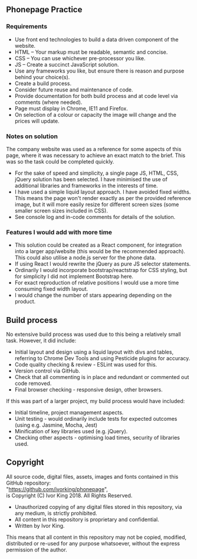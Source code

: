 ## Phonepage Practice

### Requirements
* Use front end technologies to build a data driven component of the website.
* HTML – Your markup must be readable, semantic and concise.
* CSS – You can use whichever pre-processor you like.
* JS – Create a succinct JavaScript solution.
* Use any frameworks you like, but ensure there is reason and purpose behind your choice(s).
* Create a build process.
* Consider future reuse and maintenance of code.
* Provide documentation for both build process and at code level via comments (where needed).
* Page must display in Chrome, IE11 and Firefox.
* On selection of a colour or capacity the image will change and the prices will update.

### Notes on solution

The company website was used as a reference for some aspects of this page, where it was necessary to achieve an exact match to the brief. This was so the task could be completed quickly. 

* For the sake of speed and simplicity, a single page JS, HTML, CSS, jQuery solution has been selected. I have minimised the use of additional libraries and frameworks in the interests of time.
* I have used a simple liquid layout approach. I have avoided fixed widths. This means the page won't render exactly as per the provided reference image, but it will more easily resize for different screen sizes (some smaller screen sizes included in CSS).
* See console log and in-code comments for details of the solution.

### Features I would add with more time
* This solution could be created as a React component, for integration into a larger app/website (this would be the recommended approach). This could also utilise a node.js server for the phone data.
* If using React I would rewrite the jQuery as pure JS selector statements.
* Ordinarily I would incorporate bootstrap/reactstrap for CSS styling, but for simplicity I did not implement Bootstrap here.
* For exact reproduction of relative positions I would use a more time consuming fixed width layout.
* I would change the number of stars appearing depending on the product.

## Build process

No extensive build process was used due to this being a relatively small task. However, it did include:

* Initial layout and design using a liquid layout with divs and tables, referring to Chrome Dev Tools and using Pesticide plugins for accuracy.
* Code quality checking & review - ESLint was used for this.
* Version control via GitHub.
* Check that all commenting is in place and redundant or commented out code removed.
* Final browser checking - responsive design, other browsers.

If this was part of a larger project, my build process would have included:
* Initial timeline, project management aspects.
* Unit testing - would ordinarily include tests for expected outcomes (using e.g. Jasmine, Mocha, Jest)
* Minification of key libraries used (e.g. jQuery).
* Checking other aspects - optimising load times, security of libraries used.

## Copyright

All source code, digital files, assets, images and fonts contained in this GitHub repository:  
"https://github.com/ivorking/phonepage",  
is Copyright (C) Ivor King 2018. All Rights Reserved.
 * Unauthorized copying of any digital files stored in this repository, via any medium, is strictly prohibited.
 * All content in this repository is proprietary and confidential.
 * Written by Ivor King.

This means that all content in this repository may not be copied, modified, distributed or re-used for any purpose whatsoever, without the express permission of the author.


